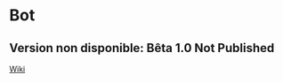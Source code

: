 # Bot 
## Version non disponible: Bêta 1.0 Not Published
[Wiki](https://github.com/papillonlut/bot/wiki)
